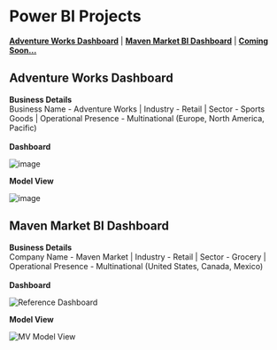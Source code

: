# Power BI Projects


**[Adventure Works Dashboard](https://github.com/iamrgyan/Power_BI/raw/main/AdventureWorks.pbix)** | **[Maven Market BI Dashboard](https://github.com/iamrgyan/Power_BI/blob/main/Maven%20Market%20Dashboard.pbix)** | **[Coming Soon...](https://github.com/iamrgyan/Power_BI/blob/main/Maven%20Market%20Dashboard.pbix)**


## Adventure Works Dashboard
**Business Details**<br/>
Business Name - Adventure Works | Industry - Retail | Sector - Sports Goods | Operational Presence - Multinational (Europe, North America, Pacific)<br/>
<br/>
**Dashboard**

![image](https://github.com/user-attachments/assets/0094de92-ca2e-421f-9db9-ec2dc92714c5)

**Model View**

![image](https://github.com/user-attachments/assets/dfd1f96f-da76-4cb4-93a5-d0a0e5df0293)



## Maven Market BI Dashboard
**Business Details**<br/>
Company Name - Maven Market | Industry - Retail | Sector - Grocery | Operational Presence - Multinational (United States, Canada, Mexico)<br/>
<br/>
**Dashboard**

![Reference Dashboard](https://github.com/user-attachments/assets/40beed98-d969-4f3e-ac07-c68c1fab324b)

**Model View**

![MV Model View](https://github.com/user-attachments/assets/3a93a382-404e-4806-ba33-3088f1e37419)



